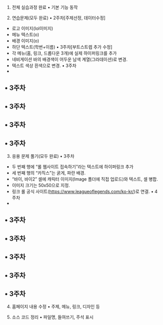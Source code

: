 1. 전체 실습과정 완료
• 기본 기능 동작

2. 연습문제(모두 완료)
• 2주차[주제선정, 데이터수정]
  - 로고 이미지(lol이미지)
  - 메뉴 텍스트(o)
  - 배경 이미지(o)
  - 하단 텍스트(학번+이름)
• 3주차[부트스트렙 추가 수정]
  - 각 메뉴(홈, 링크, 드롭다운 3개)에 실제 하이퍼링크를 추가
  - 네비게이션 바의 배경색이 어두운 남색 계열(그라데이션)로 변경.
  - 텍스트 색상 흰색으로 변경.
• 3주차
  -
• 3주차
  -  
• 3주차
  -
• 3주차
  -
• 3주차
  -

3. 응용 문제 풀기(모두 완료)
• 3주차
  - 두 번째 행에 “롤 웹사이트 접속하기”라는 텍스트에 하이퍼링크 추가
  - 세 번째 행의 “카직스”는 굵게, 파란 배경.
  - “바이, 바이2” 셀에 캐릭터 이미지(Image 폴더에 직접 업로드)와 텍스트, 셀 병합.
  - 이미지 크기는 50x50으로 지정.
  - 링크 롤 공식 사이트(https://www.leagueoflegends.com/ko-kr/)로 연결.
• 4주차
  -
• 3주차
  -
• 3주차
  -  
• 3주차
  -
• 3주차
  -
• 3주차
  -

4. 홈페이지 내용 수정
• 주제, 메뉴, 링크, 디자인 등

5. 소스 코드 정리
• 파일명, 들여쓰기, 주석 표시
